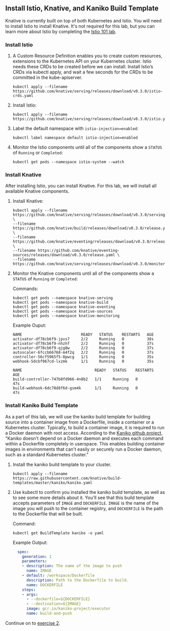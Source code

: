 ## Install Istio, Knative, and Kaniko Build Template

Knative is currently built on top of both Kubernetes and Istio. You will need to install Istio to install Knative. It's not required for this lab, but you can learn more about Istio by completing the [Istio 101 lab](https://github.com/IBM/istio101/tree/master/workshop).

### Install Istio

1. A Custom Resource Definition enables you to create custom resources, extensions to the Kubernetes API on your Kubernetes cluster. Istio needs these CRDs to be created before we can install.  Install Istio’s CRDs via kubectl apply, and wait a few seconds for the CRDs to be committed in the kube-apiserver.

	```
	kubectl apply --filename https://github.com/knative/serving/releases/download/v0.3.0/istio-crds.yaml
	```

2. Install Istio:

	```
	kubectl apply --filename https://github.com/knative/serving/releases/download/v0.3.0/istio.yaml
	```
3. Label the default namespace with `istio-injection=enabled`:

	```
	kubectl label namespace default istio-injection=enabled
	```

4. Monitor the Istio components until all of the components show a `STATUS` of
    `Running` or `Completed`:

    ```
    kubectl get pods --namespace istio-system --watch
    ```

### Install Knative

After installing Istio, you can install Knative. For this lab, we will install all available Knative components.

1. Install Knative:

    ```
    kubectl apply --filename https://github.com/knative/serving/releases/download/v0.3.0/serving.yaml \
    --filename https://github.com/knative/build/releases/download/v0.3.0/release.yaml \
    --filename https://github.com/knative/eventing/releases/download/v0.3.0/release.yaml \
    --filename https://github.com/knative/eventing-sources/releases/download/v0.3.0/release.yaml \
    --filename https://github.com/knative/serving/releases/download/v0.3.0/monitoring.yaml
    ```

2. Monitor the Knative components until all of the components show a `STATUS` of `Running` or `Completed`:

	Commands:
    ```
    kubectl get pods --namespace knative-serving
    kubectl get pods --namespace knative-build
    kubectl get pods --namespace knative-eventing
    kubectl get pods --namespace knative-sources
    kubectl get pods --namespace knative-monitoring
    ```
    Example Ouput:

    ```
    NAME                          READY   STATUS    RESTARTS   AGE
    activator-df78cb6f9-jpvs7     2/2     Running   0          38s
    activator-df78cb6f9-nhzhf     2/2     Running   0          37s
    activator-df78cb6f9-qjg8w     2/2     Running   0          37s
    autoscaler-6fccb66768-m4f2q   2/2     Running   0          37s
    controller-56cf5965f5-8pwcg   1/1     Running   0          35s
    webhook-5dcbf967cd-lxzmk      1/1     Running   0          35s
    ```

    ```
    NAME                                READY   STATUS    RESTARTS   AGE
    build-controller-747b8fd966-4n8b2   1/1     Running   0          47s
    build-webhook-6dc78d8f6d-gsm4k      1/1     Running   0          47s
    ```

### Install Kaniko Build Template

As a part of this lab, we will use the kaniko build template for building source into a container image from a Dockerfile, inside a container or a Kubernetes cluster. Typically, to build a container image, it is required to run a Docker daemon with root access. According to the [Kaniko github project](https://github.com/GoogleContainerTools/kaniko), "Kaniko doesn't depend on a Docker daemon and executes each command within a Dockerfile completely in userspace. This enables building container images in environments that can't easily or securely run a Docker daemon, such as a standard Kubernetes cluster."


1. Install the kaniko build template to your cluster.

    ```
    kubectl apply --filename https://raw.githubusercontent.com/knative/build-templates/master/kaniko/kaniko.yaml
    ```

2. Use kubectl to confirm you installed the kaniko build template, as well as to see some more details about it.  You'll see that this build template accepts parameters of `IMAGE` and `DOCKERFILE`.  `IMAGE` is the name of the image you will push to the container registry, and `DOCKERFILE` is the path to the Dockerfile that will be built.

	Command:
	```
	kubectl get BuildTemplate kaniko -o yaml
	```

	Example Output:
	```yaml
      spec:
        generation: 1
        parameters:
        - description: The name of the image to push
          name: IMAGE
        - default: /workspace/Dockerfile
          description: Path to the Dockerfile to build.
          name: DOCKERFILE
        steps:
        - args:
          - --dockerfile=${DOCKERFILE}
          - --destination=${IMAGE}
          image: gcr.io/kaniko-project/executor
          name: build-and-push
	```


Continue on to [exercise 2](../exercise-2/README.md).

